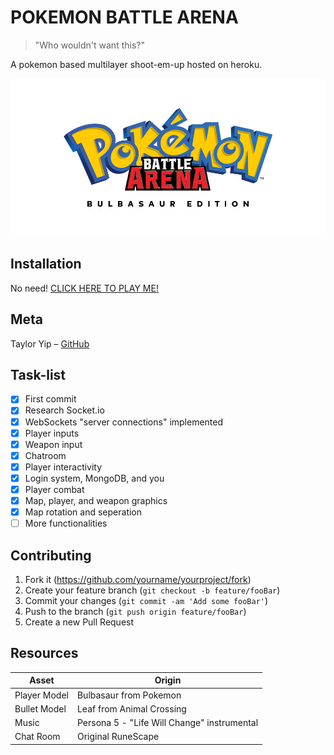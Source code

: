 
# POKEMON BATTLE ARENA
> "Who wouldn't want this?"

A pokemon based multilayer shoot-em-up hosted on heroku.

![](/client/img/pkmn-title.png)

## Installation

No need! [CLICK HERE TO PLAY ME!](https://arcane-sea-60625.herokuapp.com/)

## Meta

Taylor Yip – [GitHub](https://github.com/yippptay)

## Task-list
- [x] First commit
- [x] Research Socket.io
- [x] WebSockets "server connections" implemented
- [x] Player inputs
- [x] Weapon input
- [x] Chatroom
- [x] Player interactivity
- [x] Login system, MongoDB, and you
- [x] Player combat
- [x] Map, player, and weapon graphics
- [x] Map rotation and seperation
- [ ] More functionalities

## Contributing

1. Fork it (<https://github.com/yourname/yourproject/fork>)
2. Create your feature branch (`git checkout -b feature/fooBar`)
3. Commit your changes (`git commit -am 'Add some fooBar'`)
4. Push to the branch (`git push origin feature/fooBar`)
5. Create a new Pull Request

## Resources
Asset | Origin
------------ | -------------
Player Model | Bulbasaur from Pokemon
Bullet Model | Leaf from Animal Crossing
Music | Persona 5 - "Life Will Change" instrumental
Chat Room | Original RuneScape
